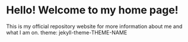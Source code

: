# Hello! Welcome to my home page!
This is my official repository website for more information about me and what I am on.
theme: jekyll-theme-THEME-NAME